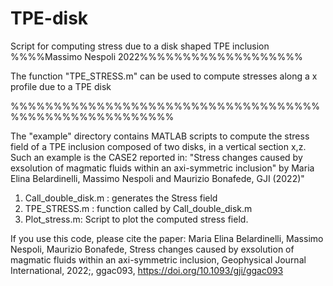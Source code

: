 # TPE-disk
Script for computing stress due to a disk shaped TPE inclusion
%%%%Massimo Nespoli 2022%%%%%%%%%%%%%%%%%%%

The function "TPE_STRESS.m" can be used to compute stresses along a x profile due to a TPE disk

%%%%%%%%%%%%%%%%%%%%%%%%%%%%%%%%%%%%%%%%%%%%%%%%%%%%%%%


The "example" directory contains MATLAB scripts to compute the stress field of a TPE inclusion composed of two disks, in a vertical section x,z.
Such an example is the CASE2 reported in:
"Stress changes caused by exsolution of magmatic fluids within an axi-symmetric inclusion" by Maria Elina Belardinelli, Massimo Nespoli and Maurizio Bonafede, GJI (2022)"


1) Call_double_disk.m : generates the Stress field
2) TPE_STRESS.m : function called by Call_double_disk.m
3) Plot_stress.m: Script to plot the computed stress field.

If you use this code, please cite the paper: 
Maria Elina Belardinelli, Massimo Nespoli, Maurizio Bonafede, Stress changes caused by exsolution of magmatic fluids within an axi-symmetric inclusion, Geophysical Journal International, 2022;, ggac093, https://doi.org/10.1093/gji/ggac093
